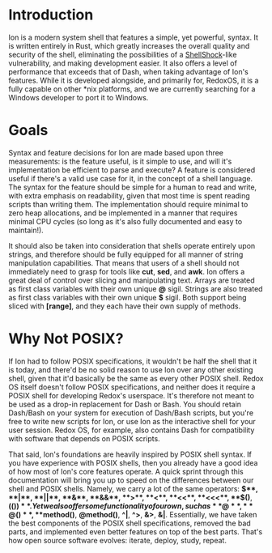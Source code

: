 # Introduction

Ion is a modern system shell that features a simple, yet powerful, syntax. It is written entirely
in Rust, which greatly increases the overall quality and security of the shell, eliminating the
possibilities of a [ShellShock](https://en.wikipedia.org/wiki/Shellshock_(software_bug))-like vulnerability, and making development easier. It also
offers a level of performance that exceeds that of Dash, when taking advantage of Ion's features.
While it is developed alongside, and primarily for, RedoxOS, it is a fully capable on other *nix
platforms, and we are currently searching for a Windows developer to port it to Windows.

# Goals

Syntax and feature decisions for Ion are made based upon three measurements: is the feature useful,
is it simple to use, and will it's implementation be efficient to parse and execute? A feature is
considered useful if there's a valid use case for it, in the concept of a shell language. The
syntax for the feature should be simple for a human to read and write, with extra emphasis on
readability, given that most time is spent reading scripts than writing them. The implementation
should require minimal to zero heap allocations, and be implemented in a manner that requires
minimal CPU cycles (so long as it's also fully documented and easy to maintain!).

It should also be taken into consideration that shells operate entirely upon strings, and therefore
should be fully equipped for all manner of string manipulation capabilities. That means that users
of a shell should not immediately need to grasp for tools like **cut**, **sed**, and **awk**. Ion
offers a great deal of control over slicing and manipulating text. Arrays are treated as first
class variables with their own unique **@** sigil. Strings are also treated as first class
variables with their own unique **$** sigil. Both support being sliced with **[range]**, and they
each have their own supply of methods.

# Why Not POSIX?

If Ion had to follow POSIX specifications, it wouldn't be half the shell that it is today, and
there'd be no solid reason to use Ion over any other existing shell, given that it'd basically be
the same as every other POSIX shell. Redox OS itself doesn't follow POSIX specifications, and
neither does it require a POSIX shell for developing Redox's userspace. It's therefore not meant
to be used as a drop-in replacement for Dash or Bash. You should retain Dash/Bash on your system
for execution of Dash/Bash scripts, but you're free to write new scripts for Ion, or use Ion as
the interactive shell for your user session. Redox OS, for example, also contains Dash for
compatibility with software that depends on POSIX scripts.

That said, Ion's foundations are heavily inspired by POSIX shell syntax. If you have experience
with POSIX shells, then you already have a good idea of how most of Ion's core features operate. A
quick sprint through this documentation will bring you up to speed on the differences between our
shell and POSIX shells. Namely, we carry a lot of the same operators: **$**, **|**, **||**, **&**,
**&&**, **>**, **<**, **<<**, **<<<**, **$()**, **$(())**.  Yet we also offer some functionality
of our own, such as **@**, **@()**, **$method()**, **@method()**, **^|**, **^>**, **&>**, **&|**.
Essentially, we have taken the best components of the POSIX shell specifications, removed the bad
parts, and implemented even better features on top of the best parts. That's how open source
software evolves: iterate, deploy, study, repeat.
